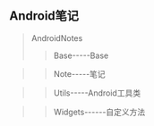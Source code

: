 Android笔记<br>
----
>AndroidNotes
>>Base-----Base

>>Note-----笔记

>>Utils-----Android工具类

>>Widgets------自定义方法

